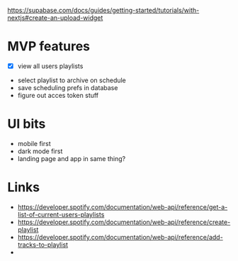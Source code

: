 https://supabase.com/docs/guides/getting-started/tutorials/with-nextjs#create-an-upload-widget

# MVP features

- [x] view all users playlists
- select playlist to archive on schedule
- save scheduling prefs in database
- figure out acces token stuff

# UI bits

- mobile first
- dark mode first
- landing page and app in same thing?

# Links

- https://developer.spotify.com/documentation/web-api/reference/get-a-list-of-current-users-playlists
- https://developer.spotify.com/documentation/web-api/reference/create-playlist
- https://developer.spotify.com/documentation/web-api/reference/add-tracks-to-playlist
-
